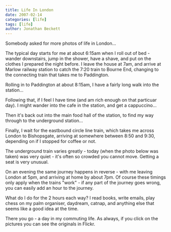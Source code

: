 ```yaml
---
title: Life In London
date: 2007-02-14
categories: [life]
tags: [life]
author: Jonathan Beckett
---
```


Somebody asked for more photos of life in London...

The typical day starts for me at about 6:15am when I roll out of bed - wander downstairs, jump in the shower, have a shave, and put on the clothes I prepared the night before. I leave the house at 7am, and arrive at Marlow railway station to catch the 7:20 train to Bourne End, changing to the connecting train that takes me to Paddington.

Rolling in to Paddington at about 8:15am, I have a fairly long walk into the station...

Following that, if I feel I have time (and am rich enough on that particuar day). I might wander into the cafe in the station, and get a cappuccino...

Then it's back out into the main food hall of the station, to find my way through to the underground station...

Finally, I wait for the eastbound circle line train, which takes me across London to Bishopsgate, arriving at somewhere between 8:50 and 9:30, depending on if I stopped for coffee or not.

The underground train varies greatly - today (when the photo below was taken) was very quiet - it's often so crowded you cannot move. Getting a seat is very unusual.

On an evening the same journey happens in reverse - with me leaving London at 5pm, and arriving at home by about 7pm. Of course these timings only apply when the trains "work" - if any part of the journey goes wrong, you can easily add an hour to the journey.

What do I do for the 2 hours each way? I read books, write emails, play chess on my palm organiser, daydream, catnap, and anything else that seems like a good idea at the time.

There you go - a day in my commuting life. As always, if you click on the pictures you can see the originals in Flickr.